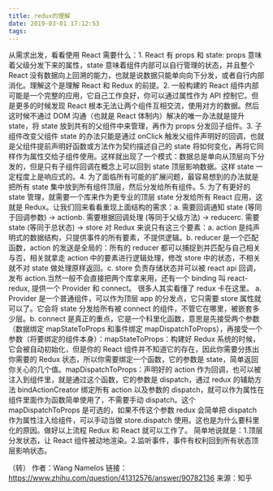 ```yaml
---
title: redux的理解
date: 2019-03-01 17:12:53
tags:
---
```


从需求出发，看看使用 React 需要什么：1. React 有 props 和 state: props 意味着父级分发下来的属性，state 意味着组件内部可以自行管理的状态，并且整个 React 没有数据向上回溯的能力，也就是说数据只能单向向下分发，或者自行内部消化。理解这个是理解 React 和 Redux 的前提。2. 一般构建的 React 组件内部可能是一个完整的应用，它自己工作良好，你可以通过属性作为 API 控制它。但是更多的时候发现 React 根本无法让两个组件互相交流，使用对方的数据。然后这时候不通过 DOM 沟通（也就是 React 体制内）解决的唯一办法就是提升 state，将 state 放到共有的父组件中来管理，再作为 props 分发回子组件。3. 子组件改变父组件 state 的办法只能是通过 onClick 触发父组件声明好的回调，也就是父组件提前声明好函数或方法作为契约描述自己的 state 将如何变化，再将它同样作为属性交给子组件使用。这样就出现了一个模式：数据总是单向从顶层向下分发的，但是只有子组件回调在概念上可以回到 state 顶层影响数据。这样 state 一定程度上是响应式的。4. 为了面临所有可能的扩展问题，最容易想到的办法就是把所有 state 集中放到所有组件顶层，然后分发给所有组件。5. 为了有更好的 state 管理，就需要一个库来作为更专业的顶层 state 分发给所有 React 应用，这就是 Redux。让我们回来看看重现上面结构的需求：a. 需要回调通知 state (等同于回调参数) -> actionb. 需要根据回调处理 (等同于父级方法) -> reducerc. 需要 state (等同于总状态) -> store 对 Redux 来说只有这三个要素：a. action 是纯声明式的数据结构，只提供事件的所有要素，不提供逻辑。b. reducer 是一个匹配函数，action 的发送是全局的：所有的 reducer 都可以捕捉到并匹配与自己相关与否，相关就拿走 action 中的要素进行逻辑处理，修改 store 中的状态，不相关就不对 state 做处理原样返回。c. store 负责存储状态并可以被 react api 回调，发布 action.当然一般不会直接把两个库拿来用，还有一个 binding 叫 react-redux, 提供一个 Provider 和 connect。
很多人其实看懂了 redux 卡在这里。
a. Provider 是一个普通组件，可以作为顶层 app 的分发点，它只需要 store 属性就可以了。它会将 state 分发给所有被 connect 的组件，不管它在哪里，被嵌套多少层。b. connect 是真正的重点，它是一个科里化函数，意思是先接受两个参数（数据绑定 mapStateToProps 和事件绑定 mapDispatchToProps），再接受一个参数（将要绑定的组件本身）：mapStateToProps：构建好 Redux 系统的时候，它会被自动初始化，但是你的 React 组件并不知道它的存在，因此你需要分拣出你需要的 Redux 状态，所以你需要绑定一个函数，它的参数是 state，简单返回你关心的几个值。mapDispatchToProps：声明好的 action 作为回调，也可以被注入到组件里，就是通过这个函数，它的参数是 dispatch，通过 redux 的辅助方法 bindActionCreator 绑定所有 action 以及参数的 dispatch，就可以作为属性在组件里面作为函数简单使用了，不需要手动 dispatch。这个 mapDispatchToProps 是可选的，如果不传这个参数 redux 会简单把 dispatch 作为属性注入给组件，可以手动当做 store.dispatch 使用。这也是为什么要科里化的原因。做好以上流程 Redux 和 React 就可以工作了。
简单地说就是：1.顶层分发状态，让 React 组件被动地渲染。2.监听事件，事件有权利回到所有状态顶层影响状态。

（转）
作者：Wang Namelos
链接：https://www.zhihu.com/question/41312576/answer/90782136
来源：知乎
